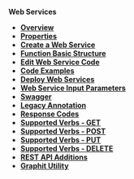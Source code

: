 
<strong>Web Services<strong>
<ul>
    <li><a href="/articles/15_web_services_and_graphit/01_web_services_overview.md">Overview</a></li>
    <li><a href="/articles/15_web_services_and_graphit/02_web_services_properties.md">Properties</a></li>
	<li><a href="/articles/15_web_services_and_graphit/03_create_a_web_service.md">Create a Web Service</a></li>
	<li><a href="/articles/15_web_services_and_graphit/04_web_services_function_basic_structure.md">Function Basic Structure</a></li>
	<li><a href="/articles/15_web_services_and_graphit/05_edit_web_service_code.md">Edit Web Service Code</a></li>
	<li><a href="/articles/15_web_services_and_graphit/06_web_services_code_examples.md">Code Examples</a></li>
	<li><a href="/articles/15_web_services_and_graphit/07_deploy_web_services.md">Deploy Web Services</a></li>
	<li><a href="/articles/15_web_services_and_graphit/08_web_services_input_parameters.md">Web Service Input Parameters</a></li>
	<li><a href="/articles/15_web_services_and_graphit/09_swagger.md">Swagger</a></li>
	<li><a href="/articles/15_web_services_and_graphit/10_legacy_annotation.md">Legacy Annotation</a></li>
	<li><a href="/articles/15_web_services_and_graphit/11_response_codes.md">Response Codes</a></li>
	<li><a href="/articles/15_web_services_and_graphit/12_Supported_Verbs_Get.md">Supported Verbs - GET</a></li>
	<li><a href="/articles/15_web_services_and_graphit/13_Supported_Verbs_Post.md">Supported Verbs - POST</a></li>
	<li><a href="/articles/15_web_services_and_graphit/14_Supported_Verbs_Put.md">Supported Verbs - PUT</a></li>
	<li><a href="/articles/15_web_services_and_graphit/15_Supported_Verbs_Delete.md">Supported Verbs - DELETE</a></li>
	<li><a href="/articles/15_web_services_and_graphit/16_rest_api_additions.md">REST API Additions</a></li>
	<li><a href="/articles/15_web_services_and_graphit/17_Graphit/README.md">Graphit Utility</a></li>
</ul>






